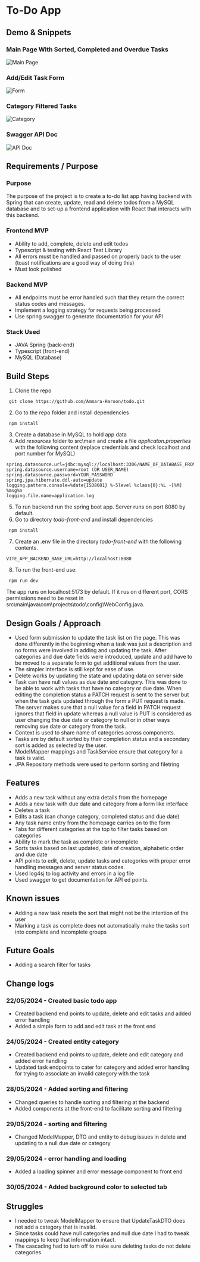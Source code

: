 # To-Do App

## Demo & Snippets
### Main Page With Sorted, Completed and Overdue Tasks
![Main Page](image-7.png)
### Add/Edit Task Form
![Form](image-1.png)
### Category Filtered Tasks
![Category](image-8.png)
### Swagger API Doc
![API Doc](image-4.png)
## Requirements / Purpose

### Purpose 
The purpose of the project is to create a to-do list app having backend with Spring that can create, update, read and delete todos from a MySQL database and to set-up a frontend application with React that interacts with this backend.
### Frontend MVP
* Ability to add, complete, delete and edit todos
* Typescript & testing with React Test Library
* All errors must be handled and passed on properly back to the user (toast notifications are a good way of doing this)
* Must look polished
### Backend MVP
* All endpoints must be error handled such that they return the correct status codes and messages.
* Implement a logging strategy for requests being processed
* Use spring swagger to generate documentation for your API

### Stack Used
* JAVA Spring (back-end)
* Typescript (front-end)
* MySQL (Database)

## Build Steps
1. Clone the repo

``` git clone https://github.com/Ammara-Haroon/todo.git```

2. Go to the repo folder and install dependencies

``` npm install```

3. Create a database in MySQL to hold app data  
4. Add *resources* folder to src\main and create a file *applicaton.properties* with the following content (replace credentials and check localhost and port number for MySQL)
``` spring.application.name=todo
spring.datasource.url=jdbc:mysql://localhost:3306/NAME_OF_DATABASE_FROM_PREVIOUS_STEP
spring.datasource.username=root (OR USER_NAME)
spring.datasource.password=YOUR_PASSWORD
spring.jpa.hibernate.ddl-auto=update
logging.pattern.console=%date{ISO8601} %-5level %class{0}:%L -[%M] %msg%n
logging.file.name=application.log
```
5. To run backend run the spring boot app. Server runs on port 8080 by default.
6. Go to directory *todo-front-end* and install dependencies

``` npm install```

7. Create an .env file in the directory *todo-front-end* with the following contents.

```VITE_APP_BACKEND_BASE_URL=http://localhost:8080``` 

8. To run the front-end use:

``` npm run dev```

The app runs on localhost:5173 by default. If it rus on different port, CORS permissions need to be reset in src\main\java\com\projects\todo\config\WebConfig.java.

## Design Goals / Approach

-   Used form submission to update the task list on the page. This was done differently in the beginning when a task was just a description and no forms were involved in adding and updating the task. After categories and due date fields were introduced, update and add have to be moved to a separate form to get additional values from the user. 
-   The simpler interface is still kept for ease of use.
-   Delete works by updating the state and updating data on server side 
-   Task can have null values as due date and category. This was done to be able to work with tasks that have no category or due date. When editing the completion status a PATCH request is sent to the server but when the task gets updated through the form a PUT request is made. The server makes sure that a null value for a field in PATCH request ignores that field in update whereas a null value is PUT is considered as user changing the due date or category to null or in other ways removing sue date or category from the task.  
-   Context is used to share name of categories across components. 
-   Tasks are by default sorted by their completion status and a secondary sort is added as selected by the user. 
-   ModelMapper mappings and TaskService ensure that category for a task is valid.
- JPA Repository methods were used to perform sorting and filetring

## Features

-   Adds a new task without any extra details from the homepage
-   Adds a new task with due date and category from a form like interface
-   Deletes a task
-   Edits a task (can change category, completed status and due date)
-   Any task name entry from the homepage carries on to the form 
-   Tabs for different categories at the top to filter tasks based on categories
-   Ability to mark the task as complete or incomplete
-   Sorts tasks based on last updated, date of creation, alphabetic order and due date
-   API points to edit, delete, update tasks and categories with proper error handling messages and server status codes.
-   Used log4sj to log activity and errors in a log file
-   Used swagger to get documentation for API ed points.

## Known issues

-   Adding a new task resets the sort that might not be the intention of the user
-   Marking a task as complete does not automatically make the tasks sort into complete and incomplete groups

## Future Goals

-   Adding a search filter for tasks

## Change logs

### 22/05/2024 - Created basic todo app

-   Created backend end points to update, delete and edit tasks and added error handling  
-   Added a simple form to add and edit task at the front end

### 24/05/2024 - Created entity category

-   Created backend end points to update, delete and edit category and added error handling  
-   Updated task endpoints to cater for category and added error handling for trying to associate an invalid category with the task

### 28/05/2024 - Added sorting and filtering

-   Changed queries to handle sorting and filtering at the backend  
-   Added components at the front-end to facilitate sorting and filtering

### 29/05/2024 - sorting and filtering

-   Changed ModelMapper, DTO and entity to debug issues in delete and updating to a null due date or category   

### 29/05/2024 - error handling and loading

-   Added a loading spinner and error message component to front end   

### 30/05/2024 - Added background color to selected tab

## Struggles

-   I needed to tweak ModelMapper to ensure that UpdateTaskDTO does not add a category that is invalid.
-   Since tasks could have null categories and null due date I had to tweak mappings to keep that information intact.
-   The cascading had to turn off to make sure deleting tasks do not delete categories    
